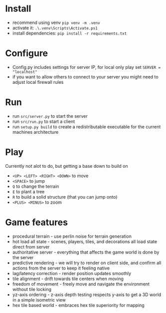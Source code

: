 # Install
- recommend using venv `pip venv -m .venv`
- activate it: `.\.venv\Scripts\Activate.ps1`
- install dependencies: `pip install -r requirements.txt`

# Configure
- Config.py includes settings for server IP, for local only play set `SERVER = "localhost"`
- if you want to allow others to connect to your server you might need to adjust local firewall rules

# Run
- run `src/server.py` to start the server
- run `src/run.py` to start a client
- run `setup.py build` to create a redistributable executable for the current machines architecture

# Play
Currently not alot to do, but getting a base down to build on
- `<UP> <LEFT> <RIGHT> <DOWN>` to move
- `<SPACE>` to jump
- `Q` to change the terrain
- `E` to plant a tree
- `R` to build a solid structure (that you can jump onto)
- `<PLUS> <MINUS>` to zoom

# Game features
- procedural terrain - use perlin noise for terrain generation
- hot load all state - scenes, players, tiles, and decorations all load state direct from server
- authoritative server - everything that affects the game world is done by the server
- predictive rendering - we will try to render on client side, and confirm all actions from the server to keep it feeling native
- lag/latency correction - render position updates smoothly
- tile alignment - drift towards tile centers when moving
- freedom of movement - freely move and navigate the environment without tile locking
- yz-axis ordering - z-axis depth testing respects y-axis to get a 3D world in a simple isometric view
- hex tile based world - embraces hex tile superiority for mapping
